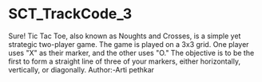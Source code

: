 # SCT_TrackCode_3
Sure! Tic Tac Toe, also known as Noughts and Crosses, is a simple yet strategic two-player game. The game is played on a 3x3 grid. One player uses "X" as their marker, and the other uses "O." The objective is to be the first to form a straight line of three of your markers, either horizontally, vertically, or diagonally.
 Author:-Arti pethkar
 